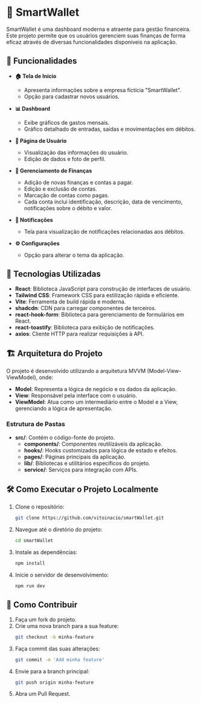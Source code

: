 # 💼 SmartWallet

SmartWallet é uma dashboard moderna e atraente para gestão financeira. Este projeto permite que os usuários gerenciem suas finanças de forma eficaz através de diversas funcionalidades disponíveis na aplicação.

## 🌟 Funcionalidades

- **🏠 Tela de Início**
  - Apresenta informações sobre a empresa fictícia "SmartWallet".
  - Opção para cadastrar novos usuários.

- **📊 Dashboard**
  - Exibe gráficos de gastos mensais.
  - Gráfico detalhado de entradas, saídas e movimentações em débitos.

- **👤 Página de Usuário**
  - Visualização das informações do usuário.
  - Edição de dados e foto de perfil.

- **💸 Gerenciamento de Finanças**
  - Adição de novas finanças e contas a pagar.
  - Edição e exclusão de contas.
  - Marcação de contas como pagas.
  - Cada conta inclui identificação, descrição, data de vencimento, notificações sobre o débito e valor.

- **🔔 Notificações**
  - Tela para visualização de notificações relacionadas aos débitos.

- **⚙️ Configurações**
  - Opção para alterar o tema da aplicação.

## 🚀 Tecnologias Utilizadas

- **React**: Biblioteca JavaScript para construção de interfaces de usuário.
- **Tailwind CSS**: Framework CSS para estilização rápida e eficiente.
- **Vite**: Ferramenta de build rápida e moderna.
- **shadcdn**: CDN para carregar componentes de terceiros.
- **react-hook-form**: Biblioteca para gerenciamento de formulários em React.
- **react-toastify**: Biblioteca para exibição de notificações.
- **axios**: Cliente HTTP para realizar requisições à API.

## 🏗️ Arquitetura do Projeto

O projeto é desenvolvido utilizando a arquitetura MVVM (Model-View-ViewModel), onde:

- **Model**: Representa a lógica de negócio e os dados da aplicação.
- **View**: Responsável pela interface com o usuário.
- **ViewModel**: Atua como um intermediário entre o Model e a View, gerenciando a lógica de apresentação.

### Estrutura de Pastas

- **src/**: Contém o código-fonte do projeto.
  - **components/**: Componentes reutilizáveis da aplicação.
  - **hooks/**: Hooks customizados para lógica de estado e efeitos.
  - **pages/**: Páginas principais da aplicação.
  - **lib/**: Bibliotecas e utilitários específicos do projeto.
  - **service/**: Serviços para integração com APIs.

## 🛠️ Como Executar o Projeto Localmente

1. Clone o repositório:
   ```bash
   git clone https://github.com/vitoinacio/smartWallet.git
   ```
2. Navegue até o diretório do projeto:
   ```bash
   cd smartWallet
   ```
3. Instale as dependências:
   ```bash
   npm install
   ```
4. Inicie o servidor de desenvolvimento:
   ```bash
   npm run dev
   ```

## 🤝 Como Contribuir

1. Faça um fork do projeto.
2. Crie uma nova branch para a sua feature:
   ```bash
   git checkout -b minha-feature
   ```
3. Faça commit das suas alterações:
   ```bash
   git commit -m 'Add minha feature'
   ```
4. Envie para a branch principal:
   ```bash
   git push origin minha-feature
   ```
5. Abra um Pull Request.
